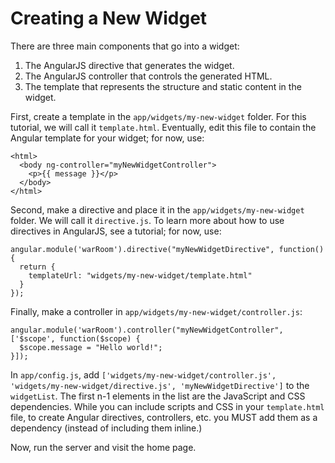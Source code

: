 # Creating a New Widget

There are three main components that go into a widget:
1. The AngularJS directive that generates the widget.
2. The AngularJS controller that controls the generated HTML.
3. The template that represents the structure and static content in the widget.

First, create a template in the `app/widgets/my-new-widget` folder. For this tutorial, we will call it `template.html`. Eventually, edit this file to contain the Angular template for your widget; for now, use: 
```
<html>
  <body ng-controller="myNewWidgetController">
    <p>{{ message }}</p>
  </body>
</html>
```
Second, make a directive and place it in the `app/widgets/my-new-widget` folder. We will call it `directive.js`. To learn more about how to use directives in AngularJS, see a tutorial; for now, use: 
```
angular.module('warRoom').directive("myNewWidgetDirective", function() {
  return {
    templateUrl: "widgets/my-new-widget/template.html"
  }
});
```

Finally, make a controller in `app/widgets/my-new-widget/controller.js`: 
```
angular.module('warRoom').controller("myNewWidgetController", ['$scope', function($scope) {
  $scope.message = "Hello world!";
}]);
```

In `app/config.js`, add `['widgets/my-new-widget/controller.js', 'widgets/my-new-widget/directive.js', 'myNewWidgetDirective']` to the `widgetList`. The first n-1 elements in the list are the JavaScript and CSS dependencies. While you can include scripts and CSS in your `template.html` file, to create Angular directives, controllers, etc. you MUST add them as a dependency (instead of including them inline.)

Now, run the server and visit the home page.